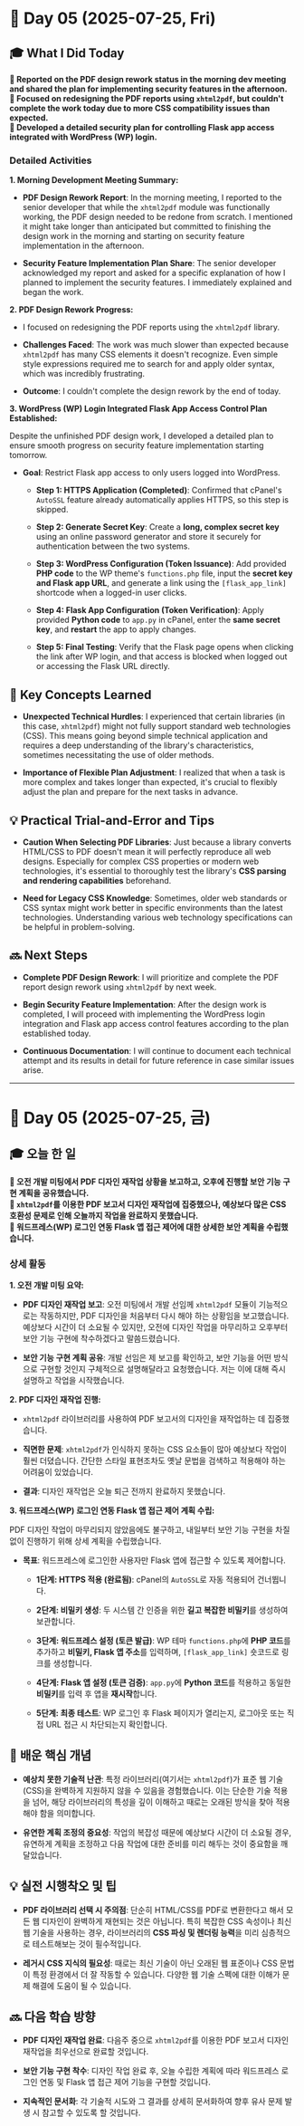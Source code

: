 # 📅 Day 05 (2025-07-25, Fri)

## 🎓 What I Did Today

**📌 Reported on the PDF design rework status in the morning dev meeting and shared the plan for implementing security features in the afternoon.**   
**📌 Focused on redesigning the PDF reports using `xhtml2pdf`, but couldn't complete the work today due to more CSS compatibility issues than expected.**   
**📌 Developed a detailed security plan for controlling Flask app access integrated with WordPress (WP) login.**  

### Detailed Activities

**1. Morning Development Meeting Summary:**

-   **PDF Design Rework Report**: In the morning meeting, I reported to the senior developer that while the `xhtml2pdf` module was functionally working, the PDF design needed to be redone from scratch. I mentioned it might take longer than anticipated but committed to finishing the design work in the morning and starting on security feature implementation in the afternoon.
    
-   **Security Feature Implementation Plan Share**: The senior developer acknowledged my report and asked for a specific explanation of how I planned to implement the security features. I immediately explained and began the work.
    

**2. PDF Design Rework Progress:**

-   I focused on redesigning the PDF reports using the `xhtml2pdf` library.
    
-   **Challenges Faced**: The work was much slower than expected because `xhtml2pdf` has many CSS elements it doesn't recognize. Even simple style expressions required me to search for and apply older syntax, which was incredibly frustrating.
    
-   **Outcome**: I couldn't complete the design rework by the end of today.
    

**3. WordPress (WP) Login Integrated Flask App Access Control Plan Established:**

Despite the unfinished PDF design work, I developed a detailed plan to ensure smooth progress on security feature implementation starting tomorrow.

-   **Goal**: Restrict Flask app access to only users logged into WordPress.
    
    -   **Step 1: HTTPS Application (Completed)**: Confirmed that cPanel's `AutoSSL` feature already automatically applies HTTPS, so this step is skipped.
        
    -   **Step 2: Generate Secret Key**: Create a **long, complex secret key** using an online password generator and store it securely for authentication between the two systems.
        
    -   **Step 3: WordPress Configuration (Token Issuance)**: Add provided **PHP code** to the WP theme's `functions.php` file, input the **secret key and Flask app URL**, and generate a link using the `[flask_app_link]` shortcode when a logged-in user clicks.
        
    -   **Step 4: Flask App Configuration (Token Verification)**: Apply provided **Python code** to `app.py` in cPanel, enter the **same secret key**, and **restart** the app to apply changes.
        
    -   **Step 5: Final Testing**: Verify that the Flask page opens when clicking the link after WP login, and that access is blocked when logged out or accessing the Flask URL directly.

## 🧠 Key Concepts Learned

-   **Unexpected Technical Hurdles**: I experienced that certain libraries (in this case, `xhtml2pdf`) might not fully support standard web technologies (CSS). This means going beyond simple technical application and requires a deep understanding of the library's characteristics, sometimes necessitating the use of older methods.
    
-   **Importance of Flexible Plan Adjustment**: I realized that when a task is more complex and takes longer than expected, it's crucial to flexibly adjust the plan and prepare for the next tasks in advance.

## 💡 Practical Trial-and-Error and Tips

-   **Caution When Selecting PDF Libraries**: Just because a library converts HTML/CSS to PDF doesn't mean it will perfectly reproduce all web designs. Especially for complex CSS properties or modern web technologies, it's essential to thoroughly test the library's **CSS parsing and rendering capabilities** beforehand.
    
-   **Need for Legacy CSS Knowledge**: Sometimes, older web standards or CSS syntax might work better in specific environments than the latest technologies. Understanding various web technology specifications can be helpful in problem-solving.

## 🔜 Next Steps

-   **Complete PDF Design Rework**: I will prioritize and complete the PDF report design rework using `xhtml2pdf` by next week.
    
-   **Begin Security Feature Implementation**: After the design work is completed, I will proceed with implementing the WordPress login integration and Flask app access control features according to the plan established today.
    
-   **Continuous Documentation**: I will continue to document each technical attempt and its results in detail for future reference in case similar issues arise.

----------

# 📅 Day 05 (2025-07-25, 금)

## 🎓 오늘 한 일

**📌 오전 개발 미팅에서 PDF 디자인 재작업 상황을 보고하고, 오후에 진행할 보안 기능 구현 계획을 공유했습니다.**   
**📌 `xhtml2pdf`를 이용한 PDF 보고서 디자인 재작업에 집중했으나, 예상보다 많은 CSS 호환성 문제로 인해 오늘까지 작업을 완료하지 못했습니다.**   
**📌 워드프레스(WP) 로그인 연동 Flask 앱 접근 제어에 대한 상세한 보안 계획을 수립했습니다.**  

### 상세 활동

**1. 오전 개발 미팅 요약:**

-   **PDF 디자인 재작업 보고**: 오전 미팅에서 개발 선임께 `xhtml2pdf` 모듈이 기능적으로는 작동하지만, PDF 디자인을 처음부터 다시 해야 하는 상황임을 보고했습니다. 예상보다 시간이 더 소요될 수 있지만, 오전에 디자인 작업을 마무리하고 오후부터 보안 기능 구현에 착수하겠다고 말씀드렸습니다.
    
-   **보안 기능 구현 계획 공유**: 개발 선임은 제 보고를 확인하고, 보안 기능을 어떤 방식으로 구현할 것인지 구체적으로 설명해달라고 요청했습니다. 저는 이에 대해 즉시 설명하고 작업을 시작했습니다.
    

**2. PDF 디자인 재작업 진행:**

-   `xhtml2pdf` 라이브러리를 사용하여 PDF 보고서의 디자인을 재작업하는 데 집중했습니다.
    
-   **직면한 문제**: `xhtml2pdf`가 인식하지 못하는 CSS 요소들이 많아 예상보다 작업이 훨씬 더뎠습니다. 간단한 스타일 표현조차도 옛날 문법을 검색하고 적용해야 하는 어려움이 있었습니다.
    
-   **결과**: 디자인 재작업은 오늘 퇴근 전까지 완료하지 못했습니다.
    

**3. 워드프레스(WP) 로그인 연동 Flask 앱 접근 제어 계획 수립:**

PDF 디자인 작업이 마무리되지 않았음에도 불구하고, 내일부터 보안 기능 구현을 차질 없이 진행하기 위해 상세 계획을 수립했습니다.

-   **목표**: 워드프레스에 로그인한 사용자만 Flask 앱에 접근할 수 있도록 제어합니다.
    
    -   **1단계: HTTPS 적용 (완료됨)**: cPanel의 `AutoSSL`로 자동 적용되어 건너뜁니다.
        
    -   **2단계: 비밀키 생성**: 두 시스템 간 인증을 위한 **길고 복잡한 비밀키**를 생성하여 보관합니다.
        
    -   **3단계: 워드프레스 설정 (토큰 발급)**: WP 테마 `functions.php`에 **PHP 코드**를 추가하고 **비밀키, Flask 앱 주소**를 입력하며, `[flask_app_link]` 숏코드로 링크를 생성합니다.
        
    -   **4단계: Flask 앱 설정 (토큰 검증)**: `app.py`에 **Python 코드**를 적용하고 동일한 **비밀키**를 입력 후 앱을 **재시작**합니다.
        
    -   **5단계: 최종 테스트**: WP 로그인 후 Flask 페이지가 열리는지, 로그아웃 또는 직접 URL 접근 시 차단되는지 확인합니다.

## 🧠 배운 핵심 개념

-   **예상치 못한 기술적 난관**: 특정 라이브러리(여기서는 `xhtml2pdf`)가 표준 웹 기술(CSS)을 완벽하게 지원하지 않을 수 있음을 경험했습니다. 이는 단순한 기술 적용을 넘어, 해당 라이브러리의 특성을 깊이 이해하고 때로는 오래된 방식을 찾아 적용해야 함을 의미합니다.
    
-   **유연한 계획 조정의 중요성**: 작업의 복잡성 때문에 예상보다 시간이 더 소요될 경우, 유연하게 계획을 조정하고 다음 작업에 대한 준비를 미리 해두는 것이 중요함을 깨달았습니다.

## 💡 실전 시행착오 및 팁

-   **PDF 라이브러리 선택 시 주의점**: 단순히 HTML/CSS를 PDF로 변환한다고 해서 모든 웹 디자인이 완벽하게 재현되는 것은 아닙니다. 특히 복잡한 CSS 속성이나 최신 웹 기술을 사용하는 경우, 라이브러리의 **CSS 파싱 및 렌더링 능력**을 미리 심층적으로 테스트해보는 것이 필수적입니다.
    
-   **레거시 CSS 지식의 필요성**: 때로는 최신 기술이 아닌 오래된 웹 표준이나 CSS 문법이 특정 환경에서 더 잘 작동할 수 있습니다. 다양한 웹 기술 스펙에 대한 이해가 문제 해결에 도움이 될 수 있습니다.

## 🔜 다음 학습 방향

-   **PDF 디자인 재작업 완료**: 다음주 중으로 `xhtml2pdf`를 이용한 PDF 보고서 디자인 재작업을 최우선으로 완료할 것입니다.
    
-   **보안 기능 구현 착수**: 디자인 작업 완료 후, 오늘 수립한 계획에 따라 워드프레스 로그인 연동 및 Flask 앱 접근 제어 기능을 구현할 것입니다.
    
-   **지속적인 문서화**: 각 기술적 시도와 그 결과를 상세히 문서화하여 향후 유사 문제 발생 시 참고할 수 있도록 할 것입니다.
